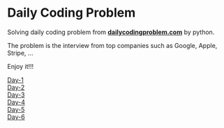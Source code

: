 # Daily Coding Problem

Solving daily coding problem from **[dailycodingproblem.com](https://www.dailycodingproblem.com/)** by python.

The problem is the interview from top companies such as Google, Apple, Stripe, ...

Enjoy it!!!

[Day-1](https://github.com/canhminhdo/dailycodingproblem/blob/master/day-1/problem.ipynb)<br/>
[Day-2](https://github.com/canhminhdo/dailycodingproblem/blob/master/day-2/problem.ipynb)<br/>
[Day-3](https://github.com/canhminhdo/dailycodingproblem/blob/master/day-3/problem.ipynb)<br/>
[Day-4](https://github.com/canhminhdo/dailycodingproblem/blob/master/day-4/problem.ipynb)<br/>
[Day-5](https://github.com/canhminhdo/dailycodingproblem/blob/master/day-5/problem.ipynb)<br/>
[Day-6](https://github.com/canhminhdo/dailycodingproblem/blob/master/day-6/problem.ipynb)<br/>